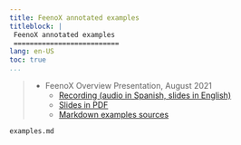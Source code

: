 ```yaml
---
title: FeenoX annotated examples
titleblock: |
 FeenoX annotated examples
 ==========================
lang: en-US
toc: true 
...
```


> * FeenoX Overview Presentation, August 2021
>   - [Recording (audio in Spanish, slides in English)](https://youtu.be/-RJ5qn7E9uE)
>   - [Slides in PDF](https://www.seamplex.com/feenox/doc/2021-feenox.pdf)
>   - [Markdown examples sources](https://github.com/gtheler/2021-presentation)


```include
examples.md
```

